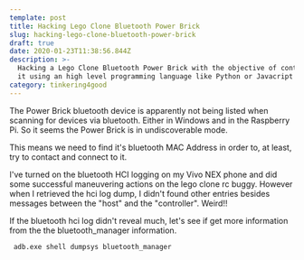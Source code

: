 ```yaml
---
template: post
title: Hacking Lego Clone Bluetooth Power Brick
slug: hacking-lego-clone-bluetooth-power-brick
draft: true
date: 2020-01-23T11:38:56.844Z
description: >-
  Hacking a Lego Clone Bluetooth Power Brick with the objective of controlling
  it using an high level programming language like Python or Javacript
category: tinkering4good
---
```

The Power Brick bluetooth device is apparently not being listed when scanning for devices via bluetooth. Either in Windows and in the Raspberry Pi. So it seems the Power Brick is in undiscoverable mode.

This means we need to find it's bluetooth MAC Address in order to, at least, try to contact and connect to it.

I've turned on the bluetooth HCI logging on my Vivo NEX phone and did some successful maneuvering actions on the lego clone rc buggy. However when I retrieved the hci log dump, I didn't found other entries besides messages between the "host" and the "controller". Weird!!

If the bluetooth hci log didn't reveal much, let's see if get more information from the the bluetooth_manager information.

```
 adb.exe shell dumpsys bluetooth_manager
```
